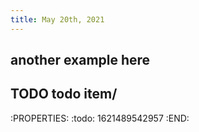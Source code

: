 ```yaml
---
title: May 20th, 2021
---
```


## another example here
## TODO todo item/
:PROPERTIES:
:todo: 1621489542957
:END:
